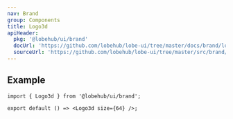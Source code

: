 ```yaml
---
nav: Brand
group: Components
title: Logo3d
apiHeader:
  pkg: '@lobehub/ui/brand'
  docUrl: 'https://github.com/lobehub/lobe-ui/tree/master/docs/brand/logo-3d.md'
  sourceUrl: 'https://github.com/lobehub/lobe-ui/tree/master/src/brand/components/Logo3d.tsx'
---
```


## Example

```tsx
import { Logo3d } from '@lobehub/ui/brand';

export default () => <Logo3d size={64} />;
```
